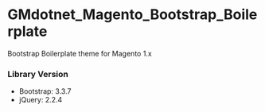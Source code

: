 GMdotnet_Magento_Bootstrap_Boilerplate
======================================

Bootstrap Boilerplate theme for Magento 1.x
 
### Library Version

- Bootstrap: 3.3.7
- jQuery: 2.2.4